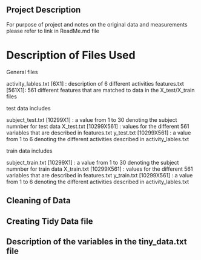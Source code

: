 ## Project Description
For purpose of project and notes on the original data and measurements please refer to link in ReadMe.md file

# Description of Files Used

General files

activity_lables.txt [6X1] : description of 6 different activities
features.txt [561X1]: 561 different features that are matched to data in the X_test/X_train files

test data includes

subject_test.txt [10299X1] : a value from 1 to 30 denoting the subject numnber for test data
X_test.txt [10299X561] : values for the different 561 variables that are described in features.txt
y_test.txt [10299X561] : a value from 1 to 6 denoting the different activities described in activity_lables.txt

train data includes

subject_train.txt [10299X1] : a value from 1 to 30 denoting the subject numnber for train data
X_train.txt [10299X561] : values for the different 561 variables that are described in features.txt
y_train.txt [10299X561] : a value from 1 to 6 denoting the different activities described in activity_lables.txt


## Cleaning of Data
## Creating Tidy Data file
## Description of the variables in the tiny_data.txt file
